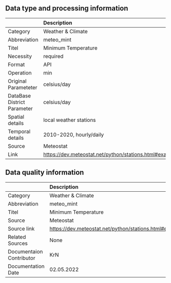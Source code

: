 ## Data type and processing information 

|                             | Description                                            |
|:----------------------------|:-------------------------------------------------------|
| Category                    | Weather & Climate                                      |
| Abbreviation                | meteo_mint                                             |
| Titel                       | Minimum Temperature                                    |
| Necessity                   | required                                               |
| Format                      | API                                                    |
| Operation                   | min                                                    |
| Original Parameteter        | celsius/day                                            |
| DataBase District Parameter | celsius/day                                            |
| Spatial details             | local weather stations                                 |
| Temporal details            | 2010-2020, hourly/daily                                |
| Source                      | Meteostat                                              |
| Link                        | https://dev.meteostat.net/python/stations.html#example |

## Data quality information 

|                          | Description                                            |
|:-------------------------|:-------------------------------------------------------|
| Category                 | Weather & Climate                                      |
| Abbreviation             | meteo_mint                                             |
| Titel                    | Minimum Temperature                                    |
| Source                   | Meteostat                                              |
| Source link              | https://dev.meteostat.net/python/stations.html#example |
| Related Sources          | None                                                   |
| Documentaion Contributor | KrN                                                    |
| Documentation Date       | 02.05.2022                                             |